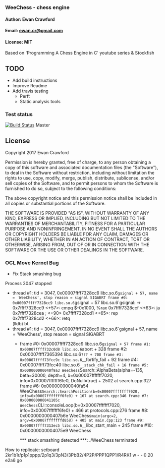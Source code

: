 ### WeeChess - chess engine
####  Author: Ewan Crawford
#### Email: ewan.cr@gmail.com
#### License: MIT

Based on 'Programming A Chess Engine in C' youtube series & Stockfish

## TODO
* Add build instructions
* Improve Readme
* Add travis testing
  - Perft
  - Static analysis tools

### Test status
[![Build Status](https://travis-ci.org/EwanC/WeeChess.svg)](https://travis-ci.org/EwanC/WeeChess) Master

## License
Copyright 2017 Ewan Crawford

Permission is hereby granted, free of charge, to any person obtaining a copy of this software and associated documentation files (the "Software"), to deal in the Software without restriction, including without limitation the rights to use, copy, modify, merge, publish, distribute, sublicense, and/or sell copies of the Software, and to permit persons to whom the Software is furnished to do so, subject to the following conditions:

The above copyright notice and this permission notice shall be included in all copies or substantial portions of the Software.

THE SOFTWARE IS PROVIDED "AS IS", WITHOUT WARRANTY OF ANY KIND, EXPRESS OR IMPLIED, INCLUDING BUT NOT LIMITED TO THE WARRANTIES OF MERCHANTABILITY, FITNESS FOR A PARTICULAR PURPOSE AND NONINFRINGEMENT. IN NO EVENT SHALL THE AUTHORS OR COPYRIGHT HOLDERS BE LIABLE FOR ANY CLAIM, DAMAGES OR OTHER LIABILITY, WHETHER IN AN ACTION OF CONTRACT, TORT OR OTHERWISE, ARISING FROM, OUT OF OR IN CONNECTION WITH THE SOFTWARE OR THE USE OR OTHER DEALINGS IN THE SOFTWARE.

### OCL Move Kernel Bug

+ Fix Stack smashing bug


Process 3047 stopped
* thread #1: tid = 3047, 0x00007ffff7328cc9 libc.so.6`gsignal + 57, name = 'WeeChess', stop reason = signal SIGABRT
    frame #0: 0x00007ffff7328cc9 libc.so.6`gsignal + 57
libc.so.6`gsignal:
->  0x7ffff7328cc9 <+57>: cmpq   $-0x1000, %rax
    0x7ffff7328ccf <+63>: ja     0x7ffff7328cea            ; <+90>
    0x7ffff7328cd1 <+65>: rep    
    0x7ffff7328cd2 <+66>: retq   
(lldb) bt
* thread #1: tid = 3047, 0x00007ffff7328cc9 libc.so.6`gsignal + 57, name = 'WeeChess', stop reason = signal SIGABRT
  * frame #0: 0x00007ffff7328cc9 libc.so.6`gsignal + 57
    frame #1: 0x00007ffff732c0d8 libc.so.6`abort + 328
    frame #2: 0x00007ffff7365394 libc.so.6`??? + 708
    frame #3: 0x00007ffff73fcc9c libc.so.6`__fortify_fail + 92
    frame #4: 0x00007ffff73fcc40 libc.so.6`__stack_chk_fail + 16
    frame #5: 0x000000000040f9a3 WeeChess`Search::AlphaBeta(alpha=-135, beta=30000, depth=4, b=0x00007fffffff7020, info=0x00007fffffff6fe0, DoNull=true) + 2502 at search.cpp:327
    frame #6: 0x000000000040fa54 WeeChess`Search::SearchPosition(b=0x00007fffffff7020, info=0x00007fffffff6fe0) + 167 at search.cpp:346
    frame #7: 0x000000000041105c WeeChess`CLI::consoleLoop(b=0x00007fffffff7020, info=0x00007fffffff6fe0) + 466 at protocols.cpp:276
    frame #8: 0x0000000000407b6e WeeChess`main(argc=2, argv=0x00007fffffffd858) + 405 at main.cpp:123
    frame #9: 0x00007ffff7313ec5 libc.so.6`__libc_start_main + 245
    frame #10: 0x00000000004075e9 WeeChess

    *** stack smashing detected ***: ./WeeChess terminated

How to replicate:
	setboard 2kr1b1r/p1p1pppp/2p1q3/3pN3/3PbB2/4P2P/PPP1QPP1/R4RK1 w - - 0 20
	e2a6
	go
